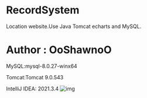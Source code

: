 # RecordSystem
Location website.Use Java Tomcat echarts and MySQL. 
# Author : OoShawnoO
MySQL:mysql-8.0.27-winx64

Tomcat:Tomcat 9.0.543

IntelliJ IDEA: 2021.3.4
![img](https://github.com/OoShawnoO/RecordSystem/WEB-INF/image/2.gif)
